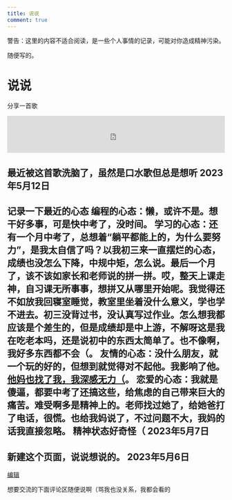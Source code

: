 ```yaml
---
title: 说说
comment: true
---
```


警告：这里的内容不适合阅读，是一些个人事情的记录，可能对你造成精神污染。

随便写的。

# 说说
分享一首歌

<iframe frameborder="no" border="0" marginwidth="0" marginheight="0" width=100% height=86 src="https://music.163.com/outchain/player?type=2&id=1951069525&auto=0&height=66"></iframe>
<br>

最近被这首歌洗脑了，虽然是口水歌但总是想听
2023年5月12日
----
记录一下最近的心态
**编程的心态**：懒，或许不是。想干好多事，可是快中考了，没时间。
**学习的心态**：还有一个月中考了，总想着“躺平都能上的，为什么要努力”，是我太自信了吗？以我初三来一直摆烂的心态，成绩也没怎么下降，中规中矩，怎么说。最后一个月了，该不该如家长和老师说的拼一拼。哎，整天上课走神，自习课无所事事，想拼又从哪里开始呢。我觉得还不如放我回寝室睡觉，教室里坐着没什么意义，学也学不进去。初三没背过书，没认真写过作业。怎么想我都应该是个差生的，但是成绩却是中上游，不解呀这是我在吃老本吗，还是说初中的东西太简单了。也不像啊，我好多东西都不会（。
**友情的心态**：没什么朋友，就一个玩的好的，但想到就觉得对不起他。我影响了他。[他妈也找了我，我深感无力（](https://p2.myzwq.com/i/p/1/645e45d91fa55.jpg)。
**恋爱的心态**：我就是傻逼，都要中考了还搞这些，给焦虑的自己带来巨大的痛苦。难受啊多是精神上的。老师找过她了，给她爸打了电话，很慌。也给我妈说了，不过问题不大，我妈的话我直接忽略。
精神状态好奇怪（
2023年5月7日
----
新建这个页面，说说想说的。 
2023年5月6日
----


[编辑](https://github.com/VirtualHotBar/Blog-hexo/edit/main/source/say/index.md)

想要交流的下面评论区随便说啊（骂我也没关系，我都会看的
